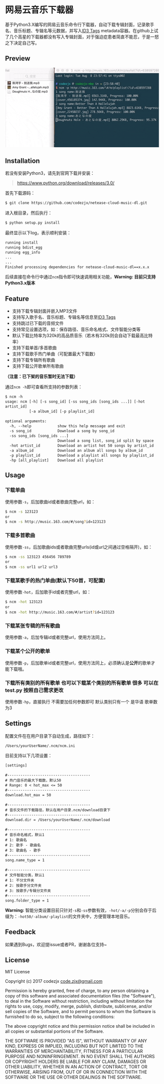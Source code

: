 # 网易云音乐下载器
基于Python3.X编写的网易云音乐命令行下载器，自动下载专辑封面，记录歌手名、音乐标题、专辑名等元数据，并写入[ID3 Tags][1] metadata容器。在github上试了几个高星的下载器都没有写入专辑封面，对于强迫症患者简直不能忍，于是一怒之下决定自己写。

## Preview
![Preview](preview.gif)

## Installation

若没有安装Python3，请先到官网下载并安装：
> https://www.python.org/download/releases/3.0/


首先下载源码：
```bash
$ git clone https://github.com/codezjx/netease-cloud-music-dl.git
```

进入根目录，然后执行：
```bash
$ python setup.py install
```

最终显示以下log，表示顺利安装：
```
running install
running bdist_egg
running egg_info
...
...
Finished processing dependencies for netease-cloud-music-dl==x.x.x
```

后续直接在命令行中通过`ncm`指令即可快速调用相关功能，**Warning: 目前只支持Python3.x版本**

## Feature
- 支持下载专辑封面并嵌入MP3文件
- 支持写入歌手名、音乐标题、专辑名等信息至[ID3 Tags][1]
- 支持跳过已下载的音频文件
- 支持常见设置选项，如：保存路径、音乐命名格式、文件智能分类等
- 默认下载比特率为320k的高品质音乐（若木有320k则会自动下载最高比特率）
- 支持下载单首/多首歌曲
- 支持下载歌手热门单曲（可配置最大下载数）
- 支持下载专辑所有歌曲
- 支持下载公开歌单所有歌曲

**（注意：已下架的音乐暂时无法下载）**

通过`ncm -h`即可查看所支持的参数列表：
```
$ ncm -h
usage: ncm [-h] [-s song_id] [-ss song_ids [song_ids ...]] [-hot artist_id]
           [-a album_id] [-p playlist_id]

optional arguments:
  -h, --help            show this help message and exit
  -s song_id            Download a song by song_id
  -ss song_ids [song_ids ...]
                        Download a song list, song_id split by space
  -hot artist_id        Download an artist hot 50 songs by artist_id
  -a album_id           Download an album all songs by album_id
  -p playlist_id        Download a playlist all songs by playlist_id
  -hp [all_playlist]    Download all playlist

```

## Usage

### 下载单曲

使用参数`-s`，后加歌曲id或者歌曲完整url，如：
```bash
$ ncm -s 123123
or
$ ncm -s http://music.163.com/#/song?id=123123
```

### 下载多首歌曲

使用参数`-ss`，后加歌曲ids或者歌曲完整urls(id或url之间通过空格隔开)，如：
```bash
$ ncm -ss 123123 456456 789789
or
$ ncm -ss url1 url2 url3
```

### 下载某歌手的热门单曲(默认下50首，可配置)

使用参数`-hot`，后加歌手id或者完整url，如：
```bash
$ ncm -hot 123123
or
$ ncm -hot http://music.163.com/#/artist?id=123123
```

### 下载某张专辑的所有歌曲

使用参数`-a`，后加专辑id或者完整url，使用方法同上。

### 下载某个公开的歌单

使用参数`-p`，后加歌单id或者完整url，使用方法同上，必须确认是**公开**的歌单才能下载哦。

### 下载所有类别的所有歌单 也可以下载某个类别的所有歌单 很多 可以在test.py 按照自己需求更改

使用参数`-hp`，直接执行 不需要加任何参数即可 默认类别只有一个 是华语 歌单数为3

## Settings

配置文件在在用户目录下自动生成，路径如下：
```
/Users/yourUserName/.ncm/ncm.ini
```

目前支持以下几项设置：
```
[settings]

#--------------------------------------
# 热门音乐的最大下载数，默认50
# Range: 0 < hot_max <= 50
#--------------------------------------
download.hot_max = 50

#--------------------------------------
# 音乐文件的下载路径，默认在用户目录.ncm/download目录下
#--------------------------------------
download.dir = /Users/yourUserName/.ncm/download

#--------------------------------------
# 音乐命名格式，默认1
# 1: 歌曲名
# 2: 歌手 - 歌曲名
# 3: 歌曲名 - 歌手
#--------------------------------------
song.name_type = 1

#--------------------------------------
# 文件智能分类，默认1
# 1: 不分文件夹
# 2: 按歌手分文件夹
# 3: 按歌手/专辑分文件夹
#--------------------------------------
song.folder_type = 1
```

**Warning:** 智能分类设置目前只针对`-s`和`-ss`参数有效，`-hot/-a/-p`分别会存于后缀为：`-hot50/-album/-playlist`的文件夹中，方便管理本地音乐。

## Feedback

如果遇到Bugs，欢迎提issue或者PR，谢谢各位支持~

## License

MIT License

Copyright (c) 2017 codezjx <code.zjx@gmail.com>

Permission is hereby granted, free of charge, to any person obtaining a copy
of this software and associated documentation files (the "Software"), to deal
in the Software without restriction, including without limitation the rights
to use, copy, modify, merge, publish, distribute, sublicense, and/or sell
copies of the Software, and to permit persons to whom the Software is
furnished to do so, subject to the following conditions:

The above copyright notice and this permission notice shall be included in all
copies or substantial portions of the Software.

THE SOFTWARE IS PROVIDED "AS IS", WITHOUT WARRANTY OF ANY KIND, EXPRESS OR
IMPLIED, INCLUDING BUT NOT LIMITED TO THE WARRANTIES OF MERCHANTABILITY,
FITNESS FOR A PARTICULAR PURPOSE AND NONINFRINGEMENT. IN NO EVENT SHALL THE
AUTHORS OR COPYRIGHT HOLDERS BE LIABLE FOR ANY CLAIM, DAMAGES OR OTHER
LIABILITY, WHETHER IN AN ACTION OF CONTRACT, TORT OR OTHERWISE, ARISING FROM,
OUT OF OR IN CONNECTION WITH THE SOFTWARE OR THE USE OR OTHER DEALINGS IN THE
SOFTWARE.

[1]: https://zh.wikipedia.org/wiki/ID3
